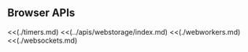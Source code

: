 ## Browser APIs

<<(./timers.md)
<<(../apis/webstorage/index.md)
<<(./webworkers.md)
<<(./websockets.md)

